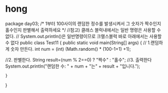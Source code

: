 # hong

package day03;
/* 1부터 100사이의 랜덤한 정수를 발생시켜서 그 숫자가 짝수인지 홀수인지 판별해서 출력하세요 */
//참고) 클래스 블럭내에서는 일반 명령은 사용할 수 없다.
// System.out.println()은 일반명령이므로 크랠스블럭 바로 아래에서는 사용할 수 없다
public class Test11 {
	public static void main(String[] args) {
// 1.랜덤하게 숫자 만든다.
		int num = (int) (Math.random() * (100-1+1) +1);
				
 //2. 판별한다.
		String result=(num % 2==0) ? "짝수" : "홀수";
 //3. 출력한다		
  System.out.println("랜덤한 수:  " + num + "는" + result + "입니다.");
	
	}
}
